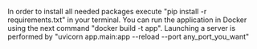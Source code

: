 In order to install all needed packages execute "pip install -r requirements.txt" in your terminal.
You can run the application in Docker using the next command "docker build -t app".
Launching a server is performed by "uvicorn app.main:app --reload --port any_port_you_want"
